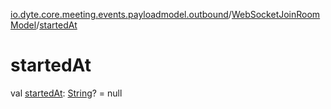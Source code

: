 [io.dyte.core.meeting.events.payloadmodel.outbound](../index.md)/[WebSocketJoinRoomModel](index.md)/[startedAt](started-at.md)

# startedAt


val [startedAt](started-at.md): [String](https://kotlinlang.org/api/latest/jvm/stdlib/kotlin/-string/index.html)? = null
